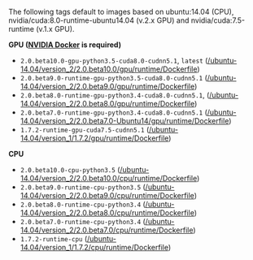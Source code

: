 The following tags default to images based on ubuntu:14.04 (CPU), nvidia/cuda:8.0-runtime-ubuntu14.04 (v.2.x GPU) and nvidia/cuda:7.5-runtime (v.1.x GPU).

**GPU ([NVIDIA Docker](https://github.com/nvidia/nvidia-docker) is required)**

* `2.0.beta10.0-gpu-python3.5-cuda8.0-cudnn5.1`, `latest` ([/ubuntu-14.04/version_2/2.0.beta10.0/gpu/runtime/Dockerfile](https://github.com/Microsoft/CNTK-docker/blob/v2.0.beta10.0/ubuntu-14.04/version_2/2.0.beta10.0/gpu/runtime/Dockerfile))
* `2.0.beta9.0-runtime-gpu-python3.5-cuda8.0-cudnn5.1` ([/ubuntu-14.04/version_2/2.0.beta9.0/gpu/runtime/Dockerfile](https://github.com/Microsoft/CNTK-docker/blob/v2.0.beta9.0/ubuntu-14.04/version_2/2.0.beta9.0/gpu/runtime/Dockerfile))
* `2.0.beta8.0-runtime-gpu-python3.4-cuda8.0-cudnn5.1`, ([/ubuntu-14.04/version_2/2.0.beta8.0/gpu/runtime/Dockerfile](https://github.com/Microsoft/CNTK-docker/blob/v2.0.beta8.0/ubuntu-14.04/version_2/2.0.beta8.0/gpu/runtime/Dockerfile))
* `2.0.beta7.0-runtime-gpu-python3.4-cuda8.0-cudnn5.1` ([/ubuntu-14.04/version_2/2.0.beta7.0-Ubuntu14/gpu/runtime/Dockerfile](https://github.com/Microsoft/CNTK-docker/blob/v2.0.beta7.0-Ubuntu14/ubuntu-14.04/version_2/2.0.beta7.0/gpu/runtime/Dockerfile))
* `1.7.2-runtime-gpu-cuda7.5-cudnn5.1` ([/ubuntu-14.04/version_1/1.7.2/gpu/runtime/Dockerfile](https://github.com/Microsoft/CNTK-docker/blob/master/ubuntu-14.04/version_1/1.7.2/gpu/runtime/Dockerfile))

**CPU**

* `2.0.beta10.0-cpu-python3.5` ([/ubuntu-14.04/version_2/2.0.beta10.0/cpu/runtime/Dockerfile](https://github.com/Microsoft/CNTK-docker/blob/v2.0.beta10.0/ubuntu-14.04/version_2/2.0.beta9.0/cpu/runtime/Dockerfile))
* `2.0.beta9.0-runtime-cpu-python3.5` ([/ubuntu-14.04/version_2/2.0.beta9.0/cpu/runtime/Dockerfile](https://github.com/Microsoft/CNTK-docker/blob/v2.0.beta9.0/ubuntu-14.04/version_2/2.0.beta9.0/cpu/runtime/Dockerfile))
* `2.0.beta8.0-runtime-cpu-python3.4` ([/ubuntu-14.04/version_2/2.0.beta8.0/cpu/runtime/Dockerfile](https://github.com/Microsoft/CNTK-docker/blob/v2.0.beta8.0/ubuntu-14.04/version_2/2.0.beta8.0/cpu/runtime/Dockerfile))
* `2.0.beta7.0-runtime-cpu-python3.4` ([/ubuntu-14.04/version_2/2.0.beta7.0/cpu/runtime/Dockerfile](https://github.com/Microsoft/CNTK-docker/blob/v2.0.beta7.0/ubuntu-14.04/version_2/2.0.beta7.0/cpu/runtime/Dockerfile))
* `1.7.2-runtime-cpu` ([/ubuntu-14.04/version_1/1.7.2/cpu/runtime/Dockerfile](https://github.com/Microsoft/CNTK-docker/blob/master/ubuntu-14.04/version_1/1.7.2/cpu/runtime/Dockerfile))
